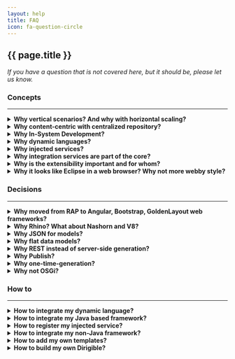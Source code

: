 ```yaml
---
layout: help
title: FAQ
icon: fa-question-circle
---
```


{{ page.title }}
---

*If you have a question that is not covered here, but it should be, please let us know.* 


### **Concepts**
***

<details>
<summary><b>Why vertical scenarios? And why with horizontal scaling?</b></summary>
- Covering end-to-end scenarios including all the application layers from architecture perspective as well as all the development process phases from project management perspective<br>
- All or nothing – partial doesn't count <br>
- Equal runtime instances based on a single content package for simple and reliable management<br>
</details>
<details>
<summary><b>Why content-centric with centralized repository?</b></summary>
- All application artifacts are in a single repository<br>
- Operational repository vs SCM repository. During development process is used IO optimized repository. After the code is ready it is committed to SCM - version, inspection and support optimized repository.<br>
- Simple life-cycle management and transport<br>
- Workspace, Public Registry separation based on the development life-cycle phases<br>
</details>
<details>
<summary><b>Why In-System Development?</b></summary>
- In-System Development is a programming model used when you work directly on a live system<br>
- Avoid the side-effects of a simulated (local) environment by working on a live system<br>
- Access to the live data via the same channel which will be used in production<br>
- All the dependencies and integrations are on place as they will be in production<br>
- Shortest development turn-around time<br>
- Short life-cycle management process<br>
</details>
<details>
<summary><b>Why dynamic languages?</b></summary>
- Perfect match to Dynamic Applications - built for change<br>
- Can interpret (rather than compile) the execution of tasks<br>
- Existing smooth integration within the web servers<br>
- No restart required<br>
- Java is used for the core components of the platform, while JavaScript is for the application business logic (the glue code)<br>
</details>
<details>
<summary><b>Why injected services?</b></summary>
- Available out-of-the-box for developers – request, response, datasource, http, CMIS storage, BPMN engine, wiki, indexer, user, etc.<br>
- <a href="../api/index.html" target="_blank">Standardized API</a> for cloud developers<br>
- Different language's implementations are possible integrated via the extension point<br>
- Different provider's implementations can be exposed to developers on their cloud<br>
</details>
<details>
<summary><b>Why integration services are part of the core?</b></summary>
- Cloud applications usually are extensions to a packaged software (on-premise or on-demand)<br>
- Re-use of 3-thd party services is very often in this context<br>
- Replication use-case - major scenario for on-premise to on-demand cross-platform applications <br>
- Scheduled jobs as asynchronous activities usually needed<br>
- Semantic separation of integration and orchestration services from the other general purpose services<br>
</details>
<details>
<summary><b>Why is the extensibility important and for whom?</b></summary>
- Software vendor's code vs customer's specific extension's code<br>
- Update and Upgrade issues<br>
- Business agility depends on the process change -ability<br>
- Bilateral extension-points and extensions descriptors<br>
</details>
<details>
<summary><b>Why it looks like Eclipse in a web browser? Why not more webby style?</b></summary>
- Lower barrier for Eclipse developers<br>
- Overall experience comfortable for developers proven for years from on-premise tools<br>
- Using of Resource like API and concepts<br>
- There are some themes you can choose from the menu for more "webby" look and feel<br>
</details>


### **Decisions**
***
<details>
<summary><b>Why moved from RAP to Angular, Bootstrap, GoldenLayout web frameworks?</b></summary>
<a href="http://eclipse.org/rap/">RAP</a> is an Eclipse framework providing a rendering of the user interface for standard SWT/JFace widgets remotely e.g. in a browser. It brings for us:<br>
- RAP is a mature framework and depends on a reliable API, but not so attractive for pure web developers (HTML, JavaScript, etc.)<br>
- RAP is a stable framework with great support, but also it could be said for Angular 1.x and Bootstrap 3.x<br>
- RAP rely on the standard modularization – OSGi, plugins, but comes with the complexity of Maven, Tycho, OSGi, Orbit, etc. integration<br>
- In RAP developers can write mostly in pure Java with all the benefits it brings by itself, but for web developers it turns out it is not a benefit, but a drawback<br>
- In RAP one can have a single sourcing components - reuse of existing functionality written as Eclipse plugins, which has never happen in the reality<br>
- RAP has possibility to integrate non-Java modules as well (pure client side HTML and JavaScript) via the browser component, but it is much more complex than pure web coding<br>
</details>
<details>
<summary><b>Why Rhino? What about Nashorn and V8?</b></summary>
<a href="https://developer.mozilla.org/en-US/docs/Mozilla/Projects/Rhino">Rhino</a> is JavaScript engine written in Java. We use it as default scripting engine because:<br>
- Mature and stable framework<br>
- Supports <a href="http://wiki.commonjs.org/wiki/CommonJS">CommonJS</a> for dynamic loading of modules<br>
- Built-in debugger with simple API<br>
- Possibility to invoke standard Java objects directly, which is not recommended of course<br>
- Nashorn and V8 are also supported in v3 API set and above<br>
</details>
<details>
<summary><b>Why JSON for models?</b></summary>
<a href="http://www.json.org/">JSON</a> is very simple data exchange format. We have chosen it for the standard format for all the models. For us it is:<br>
- Simple enough and human readable/writable<br>
- Support by mature frameworks for parsing/serializing<br>
- Quite popular and proved in web applications context<br>
</details>
<details>
<summary><b>Why flat data models?</b></summary>
- Proved by many business applications for years<br>
- Straight forward implementation on relational-database<br>
- Easy to be understood and used by the developers<br>
- Tools for it are also simple and easy to use<br>
</details>
<details>
<summary><b>Why REST instead of server-side generation?</b></summary>
We leverage the use of REST paradigm for the cloud applications created with the toolkit. There are quite enough reasons for these already well described in blogs related to Web 2.0. For us the strong difference is:<br>
- Clean separation of the data services from the user interface<br>
- Independent development of both including easy mocking<br>
- Possibility of reuse and/or composition of services in different user interfaces<br>
- Possibility of UI-less integration if needed<br>
- Better operations and support<br>
</details>
<details>
<summary><b>Why Publish?</b></summary>
- Developers can work safely on multiple workspaces
- "Publish" transfers the artifacts to the central registry space for public use<br>
</details>
<details>
<summary><b>Why one-time-generation?</b></summary>
- It is enough to boost productivity in some cases<br>
- MDA is also supported via Entity Data Modeler<br>
</details>
<details>
<summary><b>Why not OSGi?</b></summary>
 - OSGi is the only real modularization framework for Java, but comes with much more complexity than needed for our case<br>
 - We moved from OSGi to build only simple Maven dependency management with Java Services and Guice for runtime injections for the backend<br>
</details>


### **How to**
***
<details>
<summary><b>How to integrate my dynamic language?</b></summary>
 - There is an Engine API which can be implemented, as well as a REST service which can execute the code<br>
Please, contact us if you plan such an integration<br>
</details>
<details>
<summary><b>How to integrate my Java based framework?</b></summary>
 - It is even simpler - add it during the packaging phase as a regular Maven module to be packaged in the WAR or the executable JAR files.<br>
</details>
<details>
<summary><b>How to register my injected service?</b></summary>
 Once you make the your core framework available as a Maven module packaged into your WAR file, you can implement your own [Enterprise JavaScript API](../api/index.html) facade.
</details>
<details>
<summary><b>How to integrate my non-Java framework?</b></summary>
 It depends on the particular framework. Usually, it is via the "Command" feature. Please, contact us in case of interest.
</details>
<details>
<summary><b>How to add my own templates?</b></summary>
 It is quite easy - create a project with layout similar to ones from <a href="https://github.com/dirigiblelabs?utf8=%E2%9C%93&q=template-v3&type=&language=" target="_blank">DirigibleLabs</a> 
</details>
<details>
<summary><b>How to build my own Dirigible?</b></summary>
 It is a standard Maven based project, so:<br>
<pre>
> git clone
> cd dirigible
> mvn clean install
</pre>
should work.<br>
</details>

